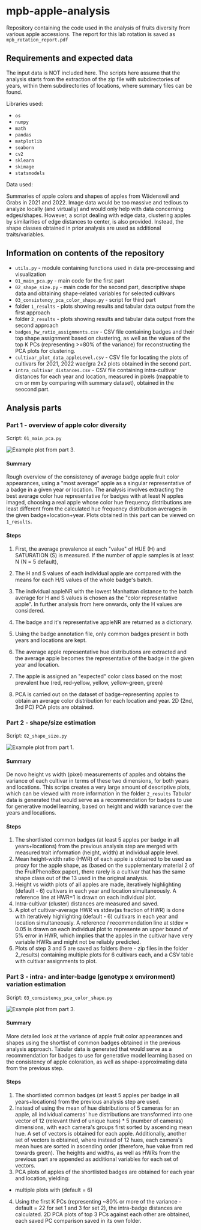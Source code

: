 # mpb-apple-analysis
Repository containing the code used in the analysis of fruits diversity from various apple accessions.
The report for this lab rotation is saved as `mpb_rotation_report.pdf`

## Requirements and expected data

The input data is NOT included here. The scripts here assume that the analysis starts from the extraction of the zip file with subdirectories of years, within them subdirectories of locations, where summary files can be found.

Libraries used:
* `os`
* `numpy`
* `math`
* `pandas`
* `matplotlib`
* `seaborn`
* `cv2`
* `sklearn`
* `skimage`
* `statsmodels`

Data used:

Summaries of apple colors and shapes of apples from Wädenswil and Grabs in 2021 and 2022. 
Image data would be too massive and tedious to analyze locally (and virtually) and would only help with data concerning edges/shapes. However, a script dealing with edge data, clustering apples by similarities of edge distances to center, is also provided. Instead, the shape classes obtained in prior analysis are used as additional traits/variables.


## Information on contents of the repository

* `utils.py` - module containing functions used in data pre-processing and visualization
* `01_main_pca.py` - main code for the first part
* `02_shape_size.py` - main code for the second part, descriptive shape data and obtaining shape-related variables for selected cultivars
* `03_consistency_pca_color_shape.py` - script for third part
* folder `1_results` - plots showing results and tabular data output from the first approach
* folder `2_results` - plots showing results and tabular data output from the second approach
* `badges_hw_ratio_assignments.csv` - CSV file containing badges and their top shape assignment based on clustering, as well as the values of the top K PCs (representing >=80% of the variance) for reconstructing the PCA plots for clustering.
* `cultivar_plot_data_appleLevel.csv` - CSV file for locating the plots of cultivars for 2021, 2022 wae/gra 2x2 plots obtained in the second part.
* `intra_cultivar_distances.csv` - CSV file containing intra-cultivar distances for each year and location, measured in pixels (mappable to cm or mm by comparing with summary dataset), obtained in the seocond part.

## Analysis parts

### Part 1 - overview of apple color diversity

Script: `01_main_pca.py`

![Example plot from part 3.](example_part3.png)


#### Summary

Rough overview of the consistency of average badge apple fruit color appearances, using a "most average" apple as a singular representative of a badge in a given year or location. The analysis involves extracting the best average color hue representative for badges with at least N apples imaged, choosing a real apple whose color hue frequency distributions are least different from the calculated hue frequency distribution averages in the given badge+location+year.
Plots obtained in this part can be viewed on `1_results`.

#### Steps
1. First, the average prevalence at each "value" of HUE (H) and SATURATION (S) is measured. If the number of apple samples is at least N (N = 5 default),

  2. The H and S values of each individual apple are compared with the means for each H/S values of the whole badge's batch.
  3. The individual appleNR with the lowest Manhattan distance to the batch average for H and S values is chosen as the "color representative apple". In further analysis from here onwards, only the H values are considered.
  4. The badge and it's representative appleNR are returned as a dictionary.   
5. Using the badge annotation file, only common badges present in both years and locations are kept.
6. The average apple representative hue distributions are extracted and the average apple becomes the representative of the badge in the given year and location.
7. The apple is assigned an "expected" color class based on the most prevalent hue (red, red-yellow, yellow, yellow-green, green)
8. PCA is carried out on the dataset of badge-representing apples to obtain an average color distribution for each location and year. 2D (2nd, 3rd PC) PCA plots are obtained.

### Part 2 - shape/size estimation

Script: `02_shape_size.py` 

![Example plot from part 1.](example_part1.png)

#### Summary

De novo height vs width (pixel) measurements of apples and obtains the variance of each cultivar in terms of these two dimensions, for both years and locations. This scrips creates a very large amount of descriptive plots, which can be viewed with more information in the folder `2_results` Tabular data is generated that would serve as a recommendation for badges to use for generative model learning, based on height and width variance over the years and locations.

#### Steps

1. The shortlisted common badges (at least 5 apples per badge in all years+locations) from the previous analysis step are merged with measured trait information (height, width) at individual apple level.
2. Mean height-width ratio (HWR) of each apple is obtained to be used as proxy for the apple shape, as (based on the supplementary material 2 of the FruitPhenoBox paper), there rarely is a cultivar that has the same shape class out of the 13 used in the original analysis.
3. Height vs width plots of all apples are made, iteratively highlighting (default - 6) cultivars in each year and location simultaneously. A reference line at HWR=1 is drawn on each individual plot.
4. Intra-cultivar (cluster) distances are measured and saved.
5. A plot of cultivar-average HWR vs stdev(as fraction of HWR) is done with iteratively highlighting (default - 6) cultivars in each year and location simultaneously. A reference / recommendation line at stdev = 0.05 is drawn on each individual plot to represente an upper bound of 5% error in HWR, which implies that the apples in the cultivar have very variable HWRs and might not be reliably predicted.
6. Plots of step 3 and 5 are saved as folders (here - zip files in the folder 2_results) containing multiple plots for 6 cultivars each, and a CSV table with cultivar assignments to plot.

### Part 3 - intra- and inter-badge (genotype x environment) variation estimation

Script: `03_consistency_pca_color_shape.py`

![Example plot from part 3.](example_part3.png)

#### Summary

More detailed look at the variance of apple fruit color appearances and shapes using the shortlist of common badges obtained in the previous analysis approach. Tabular data is generated that would serve as a recommendation for badges to use for generative model learning based on the consistency of apple coloration, as well as shape-approximating data from the previous step.

#### Steps

1. The shortlisted common badges (at least 5 apples per badge in all years+locations) from the previous analysis step are used.
2. Instead of using the mean of hue distributions of 5 cameras for an apple, all individual cameras' hue distributions are transformed into one vector of 12 (relevant third of unique hues) * 5 (number of cameras) dimensions, with each camera's groups first sorted by ascending mean hue. A set of vectors is obtained for each apple. Additionally, another set of vectors is obtained, where instead of 12 hues, each camera's mean hues are sorted in ascending order (therefore, hue value from red towards green). The heights and widths, as well as HWRs from the previous part are appended as additional variables for each set of vectors.
3. PCA plots of apples of the shortlisted badges are obtained for each year and location, yielding:
  * multiple plots with (default = 6)
4. Using the first K PCs (representing ~80% or more of the variance - default = 22 for set 1 and 3 for set 2), the intra-badge distances are calculated. 2D PCA plots of top 3 PCs against each other are obtained, each saved PC comparison saved in its own folder.

